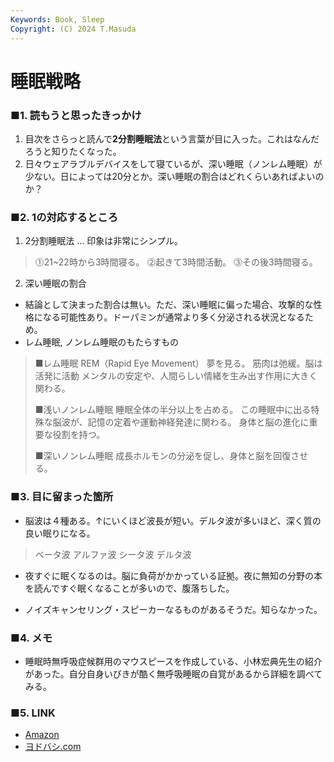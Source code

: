 ```yaml
---
Keywords: Book, Sleep
Copyright: (C) 2024 T.Masuda
---
```


#  睡眠戦略

### ■1. 読もうと思ったきっかけ

1. 目次をさらっと読んで**2分割睡眠法**という言葉が目に入った。これはなんだろうと知りたくなった。
2. 日々ウェアラブルデバイスをして寝ているが、深い睡眠（ノンレム睡眠）が少ない。日によっては20分とか。深い睡眠の割合はどれくらいあればよいのか？

### ■2. 1の対応するところ

1. 2分割睡眠法 … 印象は非常にシンプル。
> ⓵21~22時から3時間寝る。
> ⓶起きて3時間活動。
> ⓷その後3時間寝る。

2. 深い睡眠の割合
* 結論として決まった割合は無い。ただ、深い睡眠に偏った場合、攻撃的な性格になる可能性あり。ドーパミンが通常より多く分泌される状況となるため。
* レム睡眠, ノンレム睡眠のもたらすもの
> ■レム睡眠
> REM（Rapid Eye Movement）
> 夢を見る。
> 筋肉は弛緩。脳は活発に活動
> メンタルの安定や、人間らしい情緒を生み出す作用に大きく関わる。
> 
> ■浅いノンレム睡眠
> 睡眠全体の半分以上を占める。
> この睡眠中に出る特殊な脳波が、記憶の定着や運動神経発達に関わる。
> 身体と脳の進化に重要な役割を持つ。
> 
> ■深いノンレム睡眠
> 成長ホルモンの分泌を促し、身体と脳を回復させる。

### ■3. 目に留まった箇所

* 脳波は４種ある。↑にいくほど波長が短い。デルタ波が多いほど、深く質の良い眠りになる。
> ベータ波
> アルファ波
> シータ波
> デルタ波

* 夜すぐに眠くなるのは。脳に負荷がかかっている証拠。夜に無知の分野の本を読んですぐ眠くなることが多いので、腹落ちした。

* ノイズキャンセリング・スピーカーなるものがあるそうだ。知らなかった。


### ■4. メモ
* 睡眠時無呼吸症候群用のマウスピースを作成している、小林宏典先生の紹介があった。自分自身いびきが酷く無呼吸睡眠の自覚があるから詳細を調べてみる。


### ■5. LINK
* [Amazon](https://www.amazon.co.jp/%E4%B8%80%E6%97%A5%E3%81%AE%E4%BC%91%E6%81%AF%E3%82%92%E6%9C%80%E9%AB%98%E3%81%AE%E6%88%90%E6%9E%9C%E3%81%AB%E5%A4%89%E3%81%88%E3%82%8B%E7%9D%A1%E7%9C%A0%E6%88%A6%E7%95%A5-%E4%B8%96%E7%95%8C%E3%81%AE%E3%83%93%E3%82%B8%E3%83%8D%E3%82%B9%E3%82%A8%E3%83%AA%E3%83%BC%E3%83%88%E3%81%8C%E5%8F%96%E3%82%8A%E5%85%A5%E3%82%8C%E3%82%8B%E3%80%8C7%E3%81%A4%E3%81%AE%E7%9C%A0%E3%82%8A%E6%96%B9%E3%80%8D-%E8%A7%92%E8%B0%B7-%E3%83%AA%E3%83%A7%E3%82%A6-ebook/dp/B0D4LKQHR8/ref=sr_1_1?__mk_ja_JP=%E3%82%AB%E3%82%BF%E3%82%AB%E3%83%8A&crid=FNI8Q2X73Y8I&dib=eyJ2IjoiMSJ9.DS-rKn9luE8cuKLF6EmbAIqdkutPUgyxKJIBRrJ3w3c-qOYx2ojRLcqj9RNe0vvNYPwBXzWML6N5gKZig8d9tN8zXC9IoOm8PZxmzwn6ln4K1uSVM5v3yUMmP11tRa16uYF0OaUl67ylD7n1opDZWsqJLydJ-q94d3ony1GmhNTdNZfrtSB7jE_EUcCG9LJ6-sChzmsn5c1E-mO6UkOoiES19P9K02fUaU3Vu8dqPEEyjzT8HmciO1S1mi7U3aymDQkO1FAeCtQ2fwaqT71k-RYrPusHxFCxe1RaKI4Uqs8.X9CKlZdMAQb1VIqYBWKrwJfKcHpr-kc5MnBK3WcHVfE&dib_tag=se&keywords=%E7%9D%A1%E7%9C%A0%E6%88%A6%E7%95%A5&qid=1718320617&sprefix=%E7%9D%A1%E7%9C%A0%E6%88%A6%E7%95%A5%2Caps%2C158&sr=8-1)
* [ヨドバシ.com](https://www.yodobashi.com/product/100000009003827711/)
